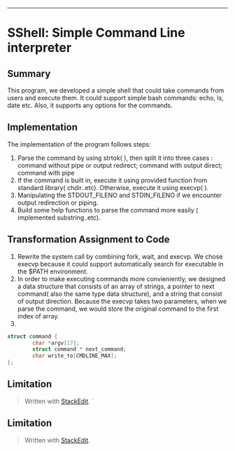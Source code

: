 ****

# SShell: Simple Command Line interpreter 



## Summary
This program, we developed a simple shell that could take commands from users and execute them. It could support simple bash commands: echo, ls, date etc. Also, it supports any options for the commands. 

## Implementation 
The implementation of the program follows steps:
1. Parse the command by using strtok( ), then split it into three cases : command without pipe or output redirect; command with output direct; command with pipe
2.  If the command is built in, execute it using provided function from standard library( chdir..etc). Otherwise, execute it using execvp( ).
3. Manipulating the STDOUT_FILENO and STDIN_FILENO if we encounter output redirection or piping. 
4. Build some help functions to parse the command more easily ( implemented substring..etc).

## Transformation Assignment to Code
1. Rewrite the system call by combining fork, wait, and execvp. We chose execvp because it could support automatically search for executable in the $PATH environment. 
2. In order to make executing commands more convieniently, we designed a data structure that consists of an array of strings, a pointer to next command( also the same type data structure), and a string that consist of output direction. Because the execvp takes two parameters, when we parse the command, we would store the original command to the first index of array.
3. 
```c
struct command {
        char *argv[17];
        struct command * next_command;
        char write_to[CMDLINE_MAX];
};
```

    

## Limitation




















> Written with [StackEdit](https://stackedit.io/). `

    

## Limitation




















> Written with [StackEdit](https://stackedit.io/).
